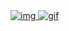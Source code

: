 <a href="https://DaehanMinguk.github.io/">
  <img src="https://github.com/DigitalHealthCare/DigitalHealthCare/assets/138739487/8b072a79-843f-4147-80ee-3578f7de1a21" alt="img">
</a>
<a href="https://DaehanMinguk.github.io/">
  <img src="https://github-production-user-asset-6210df.s3.amazonaws.com/138739487/253333286-833d6d54-62e3-4b67-ac1e-11edc53ec359.gif" alt="gif">
</a>
